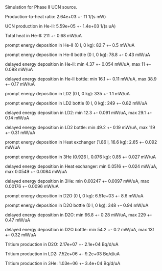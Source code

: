Simulation for Phase II UCN source.

Production-to-heat ratio:
2.64e+03 +- 11 1/(s mW)

UCN production in He-II:
5.59e+05 +- 1.4e+03 1/(s uA)

Total heat in He-II:
211 +- 0.68 mW/uA

prompt energy deposition in He-II (0 l, 0 kg):
82.7 +- 0.5 mW/uA

prompt energy deposition in He-II bottle (0 l, 0 kg):
78.8 +- 0.43 mW/uA

delayed energy deposition in He-II:
min 4.37 +- 0.054 mW/uA, max 11 +- 0.088 mW/uA

delayed energy deposition in He-II bottle:
min 16.1 +- 0.11 mW/uA, max 38.9 +- 0.17 mW/uA

prompt energy deposition in LD2 (0 l, 0 kg):
335 +- 1.1 mW/uA

prompt energy deposition in LD2 bottle (0 l, 0 kg):
249 +- 0.82 mW/uA

delayed energy deposition in LD2:
min 12.3 +- 0.091 mW/uA, max 29.1 +- 0.14 mW/uA

delayed energy deposition in LD2 bottle:
min 49.2 +- 0.19 mW/uA, max 119 +- 0.31 mW/uA

prompt energy deposition in Heat exchanger (1.86 l, 16.6 kg):
2.65 +- 0.092 mW/uA

prompt energy deposition in 3He (0.926 l, 0.076 kg):
0.85 +- 0.027 mW/uA

delayed energy deposition in Heat exchanger:
min 0.0516 +- 0.024 mW/uA, max 0.0549 +- 0.0084 mW/uA

delayed energy deposition in 3He:
min 0.00247 +- 0.0097 mW/uA, max 0.00176 +- 0.0096 mW/uA

prompt energy deposition in D2O (0 l, 0 kg):
6.51e+03 +- 8.6 mW/uA

prompt energy deposition in D2O bottle (0 l, 0 kg):
348 +- 0.94 mW/uA

delayed energy deposition in D2O:
min 96.8 +- 0.28 mW/uA, max 229 +- 0.47 mW/uA

delayed energy deposition in D2O bottle:
min 54.2 +- 0.2 mW/uA, max 131 +- 0.32 mW/uA

Tritium production in D2O:
2.17e+07 +- 2.1e+04 Bq/d/uA

Tritium production in LD2:
7.52e+06 +- 9.2e+03 Bq/d/uA

Tritium production in 3He:
1.03e+06 +- 3.4e+04 Bq/d/uA

